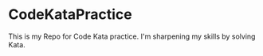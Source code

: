 # CodeKataPractice
This is my Repo for Code Kata practice. I'm sharpening my skills by solving Kata.
